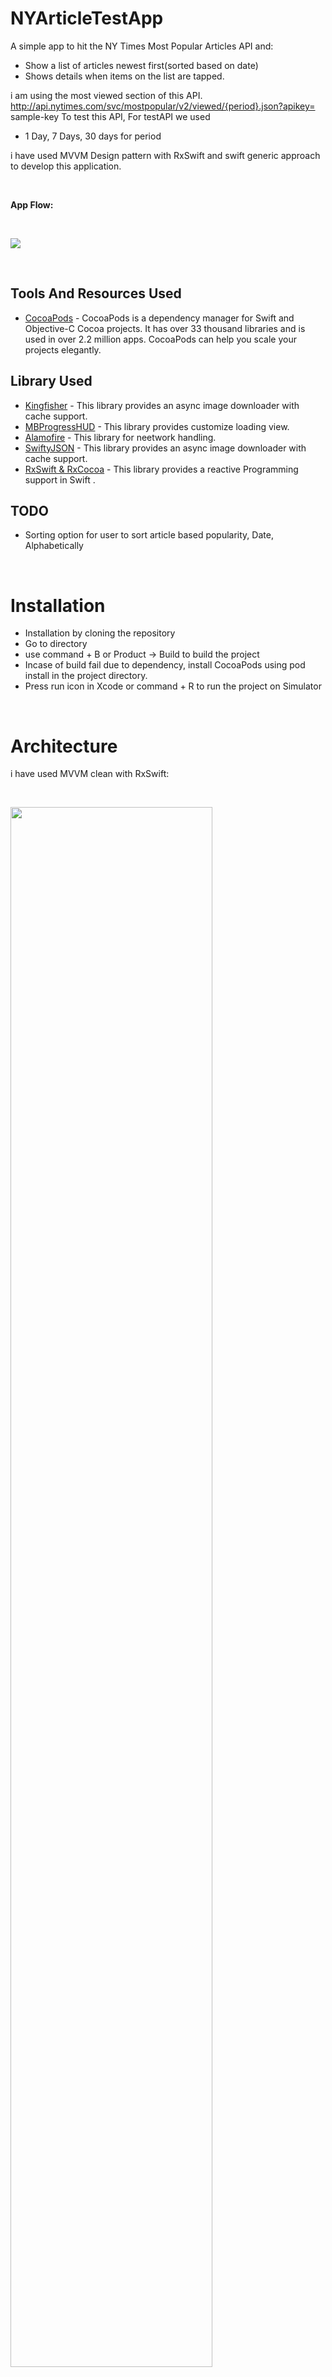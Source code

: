 # NYArticleTestApp


A simple app to hit the NY Times Most Popular Articles API and:
* Show a list of articles newest first(sorted based on date)
* Shows details when items on the list are tapped. 


i am using the most viewed section of this API.
http://api.nytimes.com/svc/mostpopular/v2/viewed/{period}.json?apikey= sample-key To test this API, 
For testAPI we used 
* 1 Day, 7 Days, 30 days for period
 
i have used MVVM Design pattern with RxSwift and swift generic approach to develop this application.

&nbsp; 

**App Flow:**

&nbsp; 
&nbsp; 

<kbd >
<img src="https://github.com/ihusnainalii/NYTimes/blob/main/Simulator%20Screen%20Recording%20-%20iPhone%2014%20-%202022-11-02%20at%2015.23.17.gif">
</kbd>

&nbsp; 
&nbsp;  

## Tools And Resources Used

- [CocoaPods](https://cocoapods.org/) - CocoaPods is a dependency manager for Swift and Objective-C Cocoa projects. It has over 33 thousand libraries and is used in over 2.2 million apps. CocoaPods can help you scale your projects elegantly.


## Library Used
- [Kingfisher](https://github.com/onevcat/Kingfisher) - This library provides an async image downloader with cache support.
- [MBProgressHUD](https://github.com/jdg/MBProgressHUD) - This library provides customize loading view.
- [Alamofire](https://github.com/Alamofire/Alamofire) - This library for neetwork handling.
- [SwiftyJSON](https://github.com/SwiftyJSON/SwiftyJSON) - This library provides an async image downloader with cache support.
- [RxSwift & RxCocoa](https://github.com/ReactiveX/RxSwift) - This library provides a reactive Programming support in Swift .

## TODO
* Sorting option for user to sort article based popularity, Date, Alphabetically 

&nbsp; 

# Installation

* Installation by cloning the repository
* Go to directory
* use command + B or Product -> Build to build the project
* Incase of build fail due to dependency, install CocoaPods using pod install in the project directory.
* Press run icon in Xcode or command + R to run the project on Simulator

&nbsp; 

# Architecture

i have used MVVM clean with RxSwift:

&nbsp; 
&nbsp; 

<kbd >
<img src="https://user-images.githubusercontent.com/15336778/41942613-a4008032-79bd-11e8-98b5-a40e7d871203.png" width="80%" height="80%">
</kbd>

</br>
</br>

# MIT License

Copyright 2018

Permission is hereby granted, free of charge, to any person obtaining a copy of this software and associated documentation files (the "Software"), to deal in the Software without restriction, including without limitation the rights to use, copy, modify, merge, publish, distribute, sublicense, and/or sell copies of the Software, and to permit persons to whom the Software is furnished to do so, subject to the following conditions:

The above copyright notice and this permission notice shall be included in all copies or substantial portions of the Software.

THE SOFTWARE IS PROVIDED "AS IS", WITHOUT WARRANTY OF ANY KIND, EXPRESS OR IMPLIED, INCLUDING BUT NOT LIMITED TO THE WARRANTIES OF MERCHANTABILITY, FITNESS FOR A PARTICULAR PURPOSE AND NONINFRINGEMENT. IN NO EVENT SHALL THE AUTHORS OR COPYRIGHT HOLDERS BE LIABLE FOR ANY CLAIM, DAMAGES OR OTHER LIABILITY, WHETHER IN AN ACTION OF CONTRACT, TORT OR OTHERWISE, ARISING FROM, OUT OF OR IN CONNECTION WITH THE SOFTWARE OR THE USE OR OTHER DEALINGS IN THE SOFTWARE.
